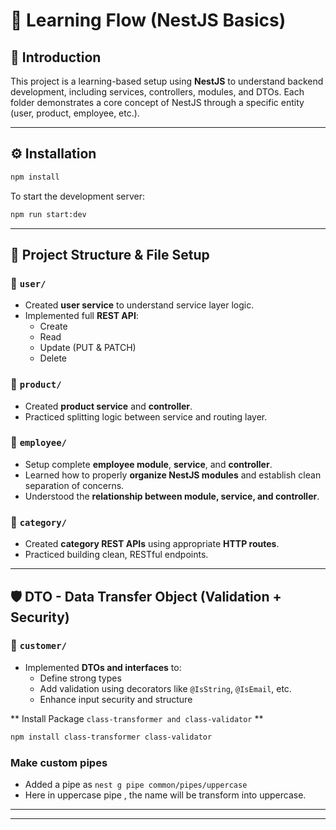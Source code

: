 # 🧠 Learning Flow (NestJS Basics)

## 📘 Introduction
This project is a learning-based setup using **NestJS** to understand backend development, including services, controllers, modules, and DTOs. Each folder demonstrates a core concept of NestJS through a specific entity (user, product, employee, etc.).

---

## ⚙️ Installation

```bash
npm install
```

To start the development server:

```bash
npm run start:dev
```

---

## 📁 Project Structure & File Setup

### 🔹 `user/`
- Created **user service** to understand service layer logic.
- Implemented full **REST API**:
  - Create
  - Read
  - Update (PUT & PATCH)
  - Delete

### 🔹 `product/`
- Created **product service** and **controller**.
- Practiced splitting logic between service and routing layer.

### 🔹 `employee/`
- Setup complete **employee module**, **service**, and **controller**.
- Learned how to properly **organize NestJS modules** and establish clean separation of concerns.
- Understood the **relationship between module, service, and controller**.

### 🔹 `category/`
- Created **category REST APIs** using appropriate **HTTP routes**.
- Practiced building clean, RESTful endpoints.

---

## 🛡️ DTO - Data Transfer Object (Validation + Security)

### 🔸 `customer/`
- Implemented **DTOs and interfaces** to:
  - Define strong types
  - Add validation using decorators like `@IsString`, `@IsEmail`, etc.
  - Enhance input security and structure

** Install Package ``` class-transformer and class-validator ``` **

```bash
npm install class-transformer class-validator

 ```  
 ### Make custom pipes 
 - Added a pipe as `` nest g pipe common/pipes/uppercase ``
 - Here in uppercase pipe , the name will be transform into uppercase.
---

---

